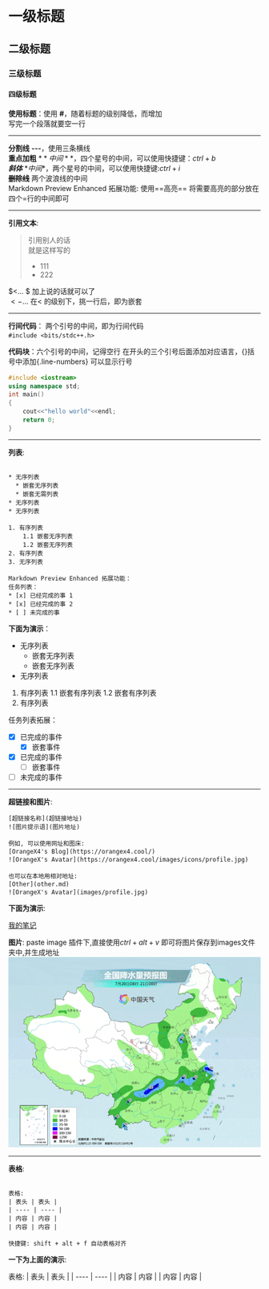 # 一级标题

## 二级标题  

### 三级标题  

#### 四级标题  

**使用标题**：使用 **#**，随着标题的级别降低，而增加  
写完一个段落就要空一行

---

**分割线**  **---**，使用三条横线  
**重点加粗**  $**中间**$，四个星号的中间，可以使用快捷键：$ctrl+b$  
***斜体*** $*中间*$，两个星号的中间，可以使用快捷键:$ctrl+i$  
**~~删除线~~** 两个波浪线的中间  
Markdown Preview Enhanced 拓展功能: 使用==高亮== 将需要高亮的部分放在四个=行的中间即可

---

**引用文本**:

> 引用别人的话  
> 就是这样写的  
>
> * 111
> * 222

$<... $ 加上说的话就可以了  
$< - ...$ 在$<$ 的级别下，挑一行后，即为嵌套  

---

**行间代码**： 两个引号的中间，即为行间代码  
`#include <bits/stdc++.h>`

**代码块**：六个引号的中间，记得空行  在开头的三个引号后面添加对应语言，{}括号中添加{.line-numbers} 可以显示行号  

```c++ {.line-numbers}
#include <iostream>
using namespace std;
int main()
{
    cout<<"hello world"<<endl;
    return 0;
}
```

---

**列表**:

``` {.line-numbers}

* 无序列表
  * 嵌套无序列表
  * 嵌套无需列表
* 无序列表
* 无序列表

1. 有序列表
    1.1 嵌套无序列表
    1.2 嵌套无序列表
2. 有序列表
3. 无序列表

Markdown Preview Enhanced 拓展功能：
任务列表：
* [x] 已经完成的事 1
* [x] 已经完成的事 2
* [ ] 未完成的事

```

**下面为演示**：

* 无序列表
  * 嵌套无序列表
  * 嵌套无序列表
* 无序列表
  
1. 有序列表
    1.1 嵌套有序列表
    1.2 嵌套有序列表
2. 有序列表

任务列表拓展：

* [x] 已完成的事件  
  * [x] 嵌套事件  
* [x] 已完成的事件
  * [ ] 嵌套事件  
* [ ] 未完成的事件  

---

**超链接和图片**:

```{.line-numbers}
[超链接名称](超链接地址)
![图片提示语](图片地址)

例如, 可以使用网址和图床:
[OrangeX4's Blog](https://orangex4.cool/)
![OrangeX's Avatar](https://orangex4.cool/images/icons/profile.jpg)

也可以在本地用相对地址:
[Other](other.md)
![OrangeX's Avatar](images/profile.jpg)  

```  

**下面为演示**:

[我的笔记](https://notes.orangex4.cool/?git=github&github=yuanlang1/Notestoken=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)  

**图片**: paste image 插件下,直接使用$ctrl+alt+v$ 即可将图片保存到images文件夹中,并生成地址
![图片](images/2023-07-20-21-35-08.png)  

---

**表格**:  

```{.line-numbers}

表格:
| 表头 | 表头 |
| ---- | ---- |
| 内容 | 内容 |
| 内容 | 内容 |

快捷键: shift + alt + f 自动表格对齐
```

**一下为上面的演示**:

表格:
| 表头 | 表头 |
| ---- | ---- |
| 内容 | 内容 |
| 内容 | 内容 |
